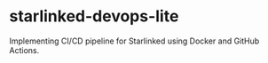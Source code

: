 # starlinked-devops-lite
Implementing CI/CD pipeline for Starlinked using Docker and GitHub Actions.
